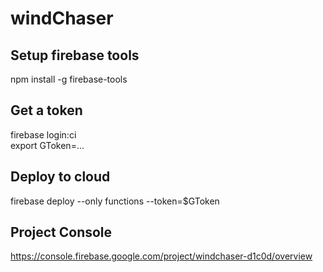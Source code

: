 # windChaser
## Setup firebase tools
npm install -g firebase-tools
## Get a token
firebase login:ci <br />
export GToken=...
## Deploy to cloud
firebase deploy --only functions --token=$GToken
## Project Console 
https://console.firebase.google.com/project/windchaser-d1c0d/overview